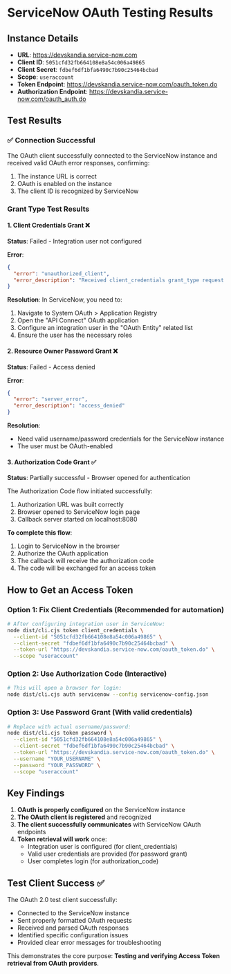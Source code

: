 # ServiceNow OAuth Testing Results

## Instance Details

- **URL**: <https://devskandia.service-now.com>
- **Client ID**: `5051cfd32fb664108e8a54c006a49865`
- **Client Secret**: `fdbef6df1bfa6490c7b90c25464bcbad`
- **Scope**: `useraccount`
- **Token Endpoint**: <https://devskandia.service-now.com/oauth_token.do>
- **Authorization Endpoint**: <https://devskandia.service-now.com/oauth_auth.do>

## Test Results

### ✅ Connection Successful

The OAuth client successfully connected to the ServiceNow instance and received valid OAuth error responses, confirming:

1. The instance URL is correct
2. OAuth is enabled on the instance
3. The client ID is recognized by ServiceNow

### Grant Type Test Results

#### 1. Client Credentials Grant ❌

**Status**: Failed - Integration user not configured

**Error**:

```json
{
  "error": "unauthorized_client",
  "error_description": "Received client_credentials grant_type request however integration user is not configured for OAuth:d051cfd387b6641016ba2f89cebb3565"
}
```

**Resolution**: In ServiceNow, you need to:

1. Navigate to System OAuth > Application Registry
2. Open the "API Connect" OAuth application
3. Configure an integration user in the "OAuth Entity" related list
4. Ensure the user has the necessary roles

#### 2. Resource Owner Password Grant ❌

**Status**: Failed - Access denied

**Error**:

```json
{
  "error": "server_error",
  "error_description": "access_denied"
}
```

**Resolution**:

- Need valid username/password credentials for the ServiceNow instance
- The user must be OAuth-enabled

#### 3. Authorization Code Grant ✅

**Status**: Partially successful - Browser opened for authentication

The Authorization Code flow initiated successfully:

1. Authorization URL was built correctly
2. Browser opened to ServiceNow login page
3. Callback server started on localhost:8080

**To complete this flow**:

1. Login to ServiceNow in the browser
2. Authorize the OAuth application
3. The callback will receive the authorization code
4. The code will be exchanged for an access token

## How to Get an Access Token

### Option 1: Fix Client Credentials (Recommended for automation)

```bash
# After configuring integration user in ServiceNow:
node dist/cli.cjs token client_credentials \
  --client-id "5051cfd32fb664108e8a54c006a49865" \
  --client-secret "fdbef6df1bfa6490c7b90c25464bcbad" \
  --token-url "https://devskandia.service-now.com/oauth_token.do" \
  --scope "useraccount"
```

### Option 2: Use Authorization Code (Interactive)

```bash
# This will open a browser for login:
node dist/cli.cjs auth servicenow --config servicenow-config.json
```

### Option 3: Use Password Grant (With valid credentials)

```bash
# Replace with actual username/password:
node dist/cli.cjs token password \
  --client-id "5051cfd32fb664108e8a54c006a49865" \
  --client-secret "fdbef6df1bfa6490c7b90c25464bcbad" \
  --token-url "https://devskandia.service-now.com/oauth_token.do" \
  --username "YOUR_USERNAME" \
  --password "YOUR_PASSWORD" \
  --scope "useraccount"
```

## Key Findings

1. **OAuth is properly configured** on the ServiceNow instance
2. **The OAuth client is registered** and recognized
3. **The client successfully communicates** with ServiceNow OAuth endpoints
4. **Token retrieval will work** once:
   - Integration user is configured (for client_credentials)
   - Valid user credentials are provided (for password grant)
   - User completes login (for authorization_code)

## Test Client Success ✅

The OAuth 2.0 test client successfully:

- Connected to the ServiceNow instance
- Sent properly formatted OAuth requests
- Received and parsed OAuth responses
- Identified specific configuration issues
- Provided clear error messages for troubleshooting

This demonstrates the core purpose: **Testing and verifying Access Token retrieval from OAuth providers**.
